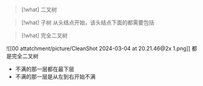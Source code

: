 


> [!what] 二叉树



> [!what] 子树
> 从头结点开始，该头结点下面的都需要包括



> [!what] 完全二叉树

![[00 attatchment/picture/CleanShot 2024-03-04 at 20.21.46@2x 1.png]]
都是完全二叉树
* 不满的那一层都在最下层
* 不满的那一层是从左到右开始不满
